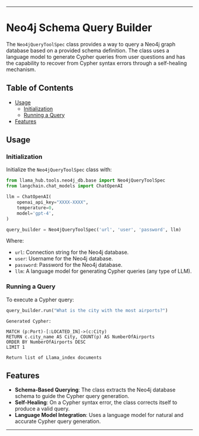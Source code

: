
---

# Neo4j Schema Query Builder

The `Neo4jQueryToolSpec` class provides a way to query a Neo4j graph database based on a provided schema definition. The class uses a language model to generate Cypher queries from user questions and has the capability to recover from Cypher syntax errors through a self-healing mechanism.

## Table of Contents

- [Usage](#usage)
  - [Initialization](#initialization)
  - [Running a Query](#running-a-query)
- [Features](#features)

## Usage

### Initialization

Initialize the `Neo4jQueryToolSpec` class with:

```python
from llama_hub.tools.neo4j_db.base import Neo4jQueryToolSpec
from langchain.chat_models import ChatOpenAI

llm = ChatOpenAI(
    openai_api_key="XXXX-XXXX",
    temperature=0,
    model='gpt-4',
)

query_builder = Neo4jQueryToolSpec('url', 'user', 'password', llm)
```

Where:

- `url`: Connection string for the Neo4j database.
- `user`: Username for the Neo4j database.
- `password`: Password for the Neo4j database.
- `llm`: A language model for generating Cypher queries (any type of LLM).

### Running a Query

To execute a Cypher query:

```python
query_builder.run("What is the city with the most airports?")
```

```
Generated Cypher:

MATCH (p:Port)-[:LOCATED_IN]->(c:City)
RETURN c.city_name AS City, COUNT(p) AS NumberOfAirports
ORDER BY NumberOfAirports DESC
LIMIT 1

Return list of Llama_index documents
```


## Features

- **Schema-Based Querying**: The class extracts the Neo4j database schema to guide the Cypher query generation.
- **Self-Healing**: On a Cypher syntax error, the class corrects itself to produce a valid query.
- **Language Model Integration**: Uses a language model for natural and accurate Cypher query generation.

---